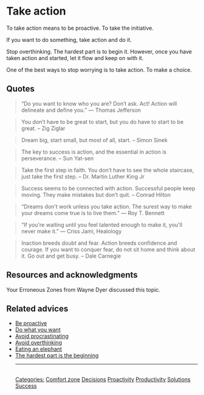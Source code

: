 # Take action

To take action means to be proactive. To take the initiative.

If you want to do something, take action and do it.

Stop overthinking. The hardest part is to begin it. However, once you have taken action and started, let it flow and keep on with it.

One of the best ways to stop worrying is to take action. To make a choice.

## Quotes

> “Do you want to know who you are? Don’t ask. Act! Action will delineate and define you.” ― Thomas Jefferson

> You don’t have to be great to start, but you do have to start to be great. – Zig Ziglar

> Dream big, start small, but most of all, start. – Simon Sinek

> The key to success is action, and the essential in action is perseverance. – Sun Yat-sen

> Take the first step in faith. You don’t have to see the whole staircase, just take the first step. – Dr. Martin Luther King Jr

> Success seems to be connected with action. Successful people keep moving. They make mistakes but don’t quit. – Conrad Hilton

> “Dreams don't work unless you take action. The surest way to make your dreams come true is to live them.” ― Roy T. Bennett

> “If you're waiting until you feel talented enough to make it, you'll never make it.” ― Criss Jami, Healology

> Inaction breeds doubt and fear. Action breeds confidence and courage. If you want to conquer fear, do not sit home and think about it. Go out and get busy. – Dale Carnegie

## Resources and acknowledgments

Your Erroneous Zones from Wayne Dyer discussed this topic.

## Related advices

- [Be proactive](Be%20proactive/index.md)
- [Do what you want](Do%20what%20you%20want/index.md)
- [Avoid procrastinating](Avoid%20procrastinating/index.md)
- [Avoid overthinking](Avoid%20overthinking/index.md)
- [Eating an elephant](Eating%20an%20elephant/index.md)
- [The hardest part is the beginning](The%20hardest%20part%20is%20the%20beginning/index.md) <hr/><br/>[Categories:](Categories/index.md) [Comfort zone](Categories/Comfort%20zone.md) [Decisions](Categories/Decisions.md) [Proactivity](Categories/Proactivity.md) [Productivity](Categories/Productivity.md) [Solutions](Categories/Solutions.md) [Success](Categories/Success.md)